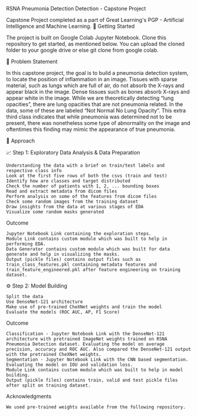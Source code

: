 RSNA Pneumonia Detection Detection - Capstone Project

Capstone Project completed as a part of Great Learning's PGP - Artificial Intelligence and Machine Learning.
📁 Getting Started

The project is built on Google Colab Jupyter Notebook. Clone this repository to get started, as mentioned below. You can upload the cloned folder to your google drive or else git clone from google colab.

🤔 Problem Statement

In this capstone project, the goal is to build a pneumonia detection system, to locate the position of inflammation in an image. Tissues with sparse material, such as lungs which are full of air, do not absorb the X-rays and appear black in the image. Dense tissues such as bones absorb X-rays and appear white in the image. While we are theoretically detecting “lung opacities”, there are lung opacities that are not pneumonia related. In the data, some of these are labeled “Not Normal No Lung Opacity”. This extra third class indicates that while pneumonia was determined not to be present, there was nonetheless some type of abnormality on the image and oftentimes this finding may mimic the appearance of true pneumonia.

📜 Approach

📈 Step 1: Exploratory Data Analysis & Data Preparation

    Understanding the data with a brief on train/test labels and respective class info
    Look at the first five rows of both the csvs (train and test)
    Identify how are classes and target distributed
    Check the number of patients with 1, 2, ... bounding boxes
    Read and extract metadata from dicom files
    Perform analysis on some of the features from dicom files
    Check some random images from the training dataset
    Draw insights from the data at various stages of EDA
    Visualize some random masks generated

Outcome

    Jupyter Notebook Link containing the exploration steps.
    Module Link contains custom module which was built to help in performing EDA.
    Data Generator contains custom module which was built for data generate and help in visualizing the masks.
    Output (pickle files) contains output files such as train_class_features.pkl containing metadata features and train_feature_engineered.pkl after feature engineering on training dataset.

⚙️ Step 2: Model Building

    Split the data
    Use DenseNet-121 architecture
    Make use of pre-trained CheXNet weights and train the model
    Evaluate the models (ROC AUC, AP, F1 Score)

Outcome

    Classification - Jupyter Notebook Link with the DenseNet-121 architecture with pretrained ImageNet weights trained on RSNA Pneumonia Detection dataset. Evaluating the model on average precision, accuracy and ROC AUC. Also compared the DenseNet-121 output with the pretrained CheXNet weights.
    Segmentation - Jupyter Notebook Link with the CNN based segmentation. Evaluating the model on IOU and validation loss.
    Module Link contains custom module which was built to help in model building.
    Output (pickle files) contains train, valid and test pickle files after split on training dataset.

Acknowledgments

    We used pre-trained weights available from the following repository.
